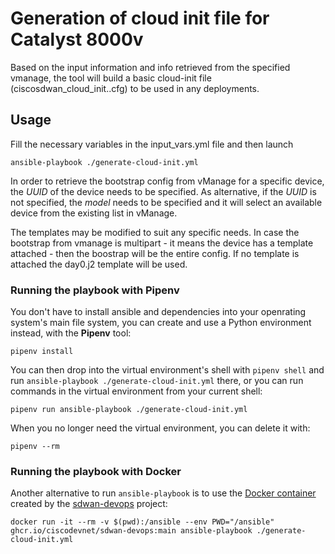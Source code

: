 # Generation of cloud init file for Catalyst 8000v

Based on the input information and info retrieved from the specified vmanage, the tool will build a basic cloud-init file (ciscosdwan_cloud_init.<HOSTNAME>.cfg) to be used in any deployments.

## Usage

Fill the necessary variables in the input_vars.yml file and then launch

    ansible-playbook ./generate-cloud-init.yml

In order to retrieve the bootstrap config from vManage for a specific device, the *UUID* of the device needs to be specified. As alternative, if the *UUID* is not specified, the *model* needs to be specified and it will select an available device from the existing list in vManage.

The templates may be modified to suit any specific needs. In case the bootstrap from vmanage is multipart - it means the device has a template attached - then the boostrap will be the entire config. If no template is attached the day0.j2 template will be used.

### Running the playbook with Pipenv

You don't have to install ansible and dependencies into your openrating system's main file system, you can create and use a Python environment instead, with the **Pipenv** tool:

    pipenv install

You can then drop into the virtual environment's shell with `pipenv shell` and run `ansible-playbook ./generate-cloud-init.yml` there, or you can run commands in the virtual environment from your current shell:

    pipenv run ansible-playbook ./generate-cloud-init.yml

When you no longer need the virtual environment, you can delete it with:

    pipenv --rm

### Running the playbook with Docker

Another alternative to run `ansible-playbook` is to use the [Docker container](https://github.com/CiscoDevNet/sdwan-devops/pkgs/container/sdwan-devops/58460101?tag=cloud) created by the [sdwan-devops](https://github.com/CiscoDevNet/sdwan-devops/tree/cloud) project:

    docker run -it --rm -v $(pwd):/ansible --env PWD="/ansible" ghcr.io/ciscodevnet/sdwan-devops:main ansible-playbook ./generate-cloud-init.yml
